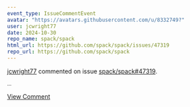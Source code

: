 ```yaml
---
event_type: IssueCommentEvent
avatar: "https://avatars.githubusercontent.com/u/8332749?"
user: jcwright77
date: 2024-10-30
repo_name: spack/spack
html_url: https://github.com/spack/spack/issues/47319
repo_url: https://github.com/spack/spack
---
```


<a href='https://github.com/jcwright77' target='_blank'>jcwright77</a> commented on issue <a href='https://github.com/spack/spack/issues/47319' target='_blank'>spack/spack#47319</a>.

<small>...</small>

<a href='https://github.com/spack/spack/issues/47319' target='_blank'>View Comment</a>